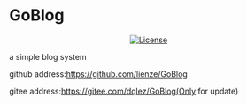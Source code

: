 # GoBlog
<div align=center>

[![License](https://img.shields.io/github/license/lienze/GoBlog.svg?style=flat)](https://github.com/lienze/GoBlog)
</div>

a simple blog system

github address:https://github.com/lienze/GoBlog

gitee  address:https://gitee.com/dqlez/GoBlog(Only for update)
